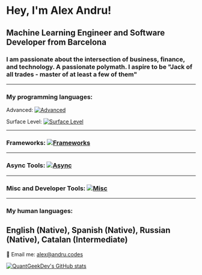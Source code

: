 # Hey, I'm Alex Andru!
## Machine Learning Engineer and Software Developer from Barcelona
### I am passionate about the intersection of business, finance, and technology. A passionate polymath. I aspire to be "Jack of all trades - master of at least a few of them"
  ---
### My programming languages: 

Advanced: [![Advanced](https://skillicons.dev/icons?i=python,ts,html,css,js)](https://skillicons.dev)

Surface Level: [![Surface Level](https://skillicons.dev/icons?i=c,php,mysql,dart,cs,lua)](https://skillicons.dev)

 ---

### Frameworks: [![Frameworks](https://skillicons.dev/icons?i=pytorch,tensorflow,vite,vitest,jest,react,tailwind,nextjs,deno,bootstrap,flutter,unity,opencv,wordpress)](https://skillicons.dev)
  ---
### Async Tools: [![Async](https://skillicons.dev/icons?i=figma,xd,git,githubactions,github)](https://skillicons.dev)
  ---
### Misc and Developer Tools: [![Misc](https://skillicons.dev/icons?i=redux,docker,aws,gcp,regex,linux,sass,styledcomponents,prisma,netlify,vercel,nodejs,nginx,mongodb,visualstudio,vscode,raspberrypi,postman,postgres,androidstudio)](https://skillicons.dev)
  ---
### My human languages: 
English (Native), Spanish (Native), Russian (Native), Catalan (Intermediate)
  ---

📨 Email me: alex@andru.codes 

[![QuantGeekDev's GitHub stats](https://github-readme-stats.vercel.app/api?username=quantgeekdev)](https://github.com/quantgeekdev/github-readme-stats)
